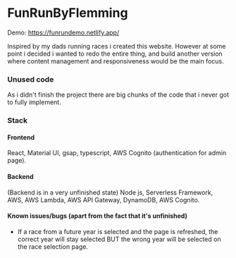 # FunRunByFlemming
Demo: https://funrundemo.netlify.app/

Inspired by my dads running races i created this website. 
However at some point i decided i wanted to redo the entire thing, and build another version where content management and responsiveness would be the main focus.

### Unused code
As i didn't finish the project there are big chunks of the code that i never got to fully implement.

### Stack

#### Frontend
React, Material UI, gsap, typescript, AWS Cognito (authentication for admin page).

#### Backend
(Backend is in a very unfinished state)
Node js, Serverless Framework, AWS, AWS Lambda, AWS API Gateway, DynamoDB, AWS Cognito.

#### Known issues/bugs (apart from the fact that it's unfinished)
 * If a race from a future year is selected and the page is refreshed, the correct year will stay selected BUT the wrong year will be selected on the race selection page.
